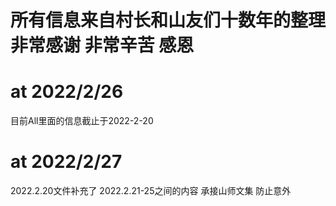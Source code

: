 # 所有信息来自村长和山友们十数年的整理 非常感谢 非常辛苦 感恩

# at 2022/2/26
目前All里面的信息截止于2022-2-20  

# at 2022/2/27
2022.2.20文件补充了 2022.2.21-25之间的内容 承接山师文集 防止意外
